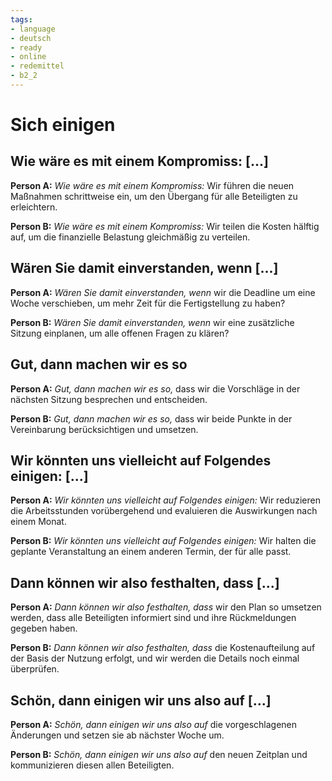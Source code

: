 ```yaml
---
tags:
- language
- deutsch
- ready
- online
- redemittel
- b2_2
---
```


# Sich einigen

## Wie wäre es mit einem Kompromiss: [...]

__Person A:__ _Wie wäre es mit einem Kompromiss:_ Wir führen die neuen Maßnahmen schrittweise ein, um den Übergang für alle Beteiligten zu erleichtern.

__Person B:__ _Wie wäre es mit einem Kompromiss:_ Wir teilen die Kosten hälftig auf, um die finanzielle Belastung gleichmäßig zu verteilen.

## Wären Sie damit einverstanden, wenn [...]

__Person A:__ _Wären Sie damit einverstanden, wenn_ wir die Deadline um eine Woche verschieben, um mehr Zeit für die Fertigstellung zu haben?

__Person B:__ _Wären Sie damit einverstanden, wenn_ wir eine zusätzliche Sitzung einplanen, um alle offenen Fragen zu klären?

## Gut, dann machen wir es so

__Person A:__ _Gut, dann machen wir es so,_ dass wir die Vorschläge in der nächsten Sitzung besprechen und entscheiden.

__Person B:__ _Gut, dann machen wir es so,_ dass wir beide Punkte in der Vereinbarung berücksichtigen und umsetzen.

## Wir könnten uns vielleicht auf Folgendes einigen: [...]

__Person A:__ _Wir könnten uns vielleicht auf Folgendes einigen:_ Wir reduzieren die Arbeitsstunden vorübergehend und evaluieren die Auswirkungen nach einem Monat.

__Person B:__ _Wir könnten uns vielleicht auf Folgendes einigen:_ Wir halten die geplante Veranstaltung an einem anderen Termin, der für alle passt.

## Dann können wir also festhalten, dass [...]

__Person A:__ _Dann können wir also festhalten, dass_ wir den Plan so umsetzen werden, dass alle Beteiligten informiert sind und ihre Rückmeldungen gegeben haben.

__Person B:__ _Dann können wir also festhalten, dass_ die Kostenaufteilung auf der Basis der Nutzung erfolgt, und wir werden die Details noch einmal überprüfen.

## Schön, dann einigen wir uns also auf [...]

__Person A:__ _Schön, dann einigen wir uns also auf_ die vorgeschlagenen Änderungen und setzen sie ab nächster Woche um.

__Person B:__ _Schön, dann einigen wir uns also auf_ den neuen Zeitplan und kommunizieren diesen allen Beteiligten.
